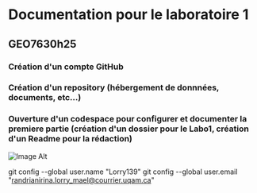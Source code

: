 # Documentation pour le laboratoire 1
## GEO7630h25

### Création d'un compte GitHub
### Création d'un repository (hébergement de donnnées, documents, etc...)
### Ouverture d'un codespace pour configurer et documenter la premiere partie (création d'un dossier pour le Labo1, création d'un Readme pour la rédaction)

![Image Alt](image_url)

git config --global user.name "Lorry139"
git config --global user.email "randrianirina.lorry_mael@courrier.uqam.ca"
